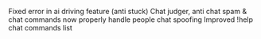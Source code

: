 Fixed error in ai driving feature (anti stuck)
Chat judger, anti chat spam & chat commands now properly handle people chat spoofing
Improved !help chat commands list
